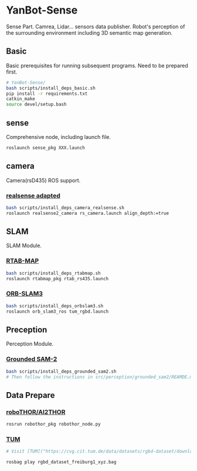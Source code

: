 # YanBot-Sense

Sense Part. Camrea, Lidar... sensors data publisher. Robot's perception of the surrounding environment  including 3D semantic map generation.

## Basic

Basic prerequisites for running subsequent programs. Need to be prepared first.

```bash
# YanBot-Sense/
bash scripts/install_deps_basic.sh
pip install -r requirements.txt
catkin_make
source devel/setup.bash
```

## sense

Comprehensive node, including launch file.

```bash
roslaunch sense_pkg XXX.launch
```

## camera

Camera(rsD435) ROS support.

### [realsense adapted](https://github.com/yutian929/YanBot-Sense_realsense_ros.git)

```bash
bash scripts/install_deps_camera_realsense.sh
roslaunch realsense2_camera rs_camera.launch align_depth:=true
```

## SLAM

SLAM Module.

### [RTAB-MAP](http://wiki.ros.org/rtabmap_ros)
```bash
bash scripts/install_deps_rtabmap.sh
roslaunch rtabmap_pkg rtab_rs435.launch
```
### [ORB-SLAM3](https://github.com/thien94/orb_slam3_ros/tree/master)
```bash
bash scripts/install_deps_orbslam3.sh
roslaunch orb_slam3_ros tum_rgbd.launch
```

## Preception

Perception Module.

### [Grounded SAM-2](https://github.com/yutian929/YanBot-Sense_Grounded_SAM_2)
```bash
bash scripts/install_deps_grounded_sam2.sh
# Then follow the instructions in src/perception/grounded_sam2/REAMDE.md [Installation with docker]
```

###


## Data Prepare
### [roboTHOR/AI2THOR](https://ai2thor.allenai.org/robothor/documentation/)
```bash
rosrun robothor_pkg robothor_node.py
```
### [TUM](https://cvg.cit.tum.de/data/datasets/rgbd-dataset/download#)
```bash
# Visit [TUM]("https://cvg.cit.tum.de/data/datasets/rgbd-dataset/download#"), and download the rosbag you need.

rosbag play rgbd_dataset_freiburg1_xyz.bag
```
